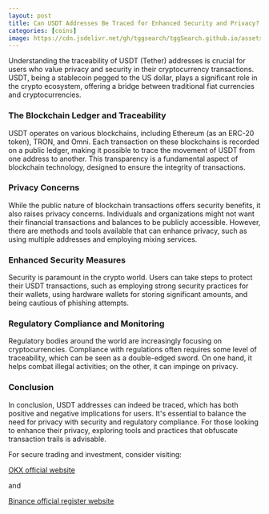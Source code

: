 ```yaml
---
layout: post
title: Can USDT Addresses Be Traced for Enhanced Security and Privacy?
categories: [coins]
image: https://cdn.jsdelivr.net/gh/tggsearch/tggSearch.github.io/assets/img/usdt-1.webp
---
```


Understanding the traceability of USDT (Tether) addresses is crucial for users who value privacy and security in their cryptocurrency transactions. USDT, being a stablecoin pegged to the US dollar, plays a significant role in the crypto ecosystem, offering a bridge between traditional fiat currencies and cryptocurrencies. 

### The Blockchain Ledger and Traceability

USDT operates on various blockchains, including Ethereum (as an ERC-20 token), TRON, and Omni. Each transaction on these blockchains is recorded on a public ledger, making it possible to trace the movement of USDT from one address to another. This transparency is a fundamental aspect of blockchain technology, designed to ensure the integrity of transactions.

### Privacy Concerns

While the public nature of blockchain transactions offers security benefits, it also raises privacy concerns. Individuals and organizations might not want their financial transactions and balances to be publicly accessible. However, there are methods and tools available that can enhance privacy, such as using multiple addresses and employing mixing services.

### Enhanced Security Measures

Security is paramount in the crypto world. Users can take steps to protect their USDT transactions, such as employing strong security practices for their wallets, using hardware wallets for storing significant amounts, and being cautious of phishing attempts.

### Regulatory Compliance and Monitoring

Regulatory bodies around the world are increasingly focusing on cryptocurrencies. Compliance with regulations often requires some level of traceability, which can be seen as a double-edged sword. On one hand, it helps combat illegal activities; on the other, it can impinge on privacy.

### Conclusion

In conclusion, USDT addresses can indeed be traced, which has both positive and negative implications for users. It's essential to balance the need for privacy with security and regulatory compliance. For those looking to enhance their privacy, exploring tools and practices that obfuscate transaction trails is advisable.

For secure trading and investment, consider visiting:

[OKX official website](/302.html?target=https://www.okx.com/join/65103688)

and

[Binance official register website](/302.html?target=https://accounts.binance.com/register?ref=betrys)
